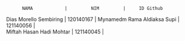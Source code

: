           NAMA            |         NIM         |     ID Github
 Dias Morello Sembiring   |      120140167      |     Mynamedm
 Rama Aldiaksa Supi       |      121140056      |             
 Miftah Hasan Hadi Mohtar |      121140045      |             
